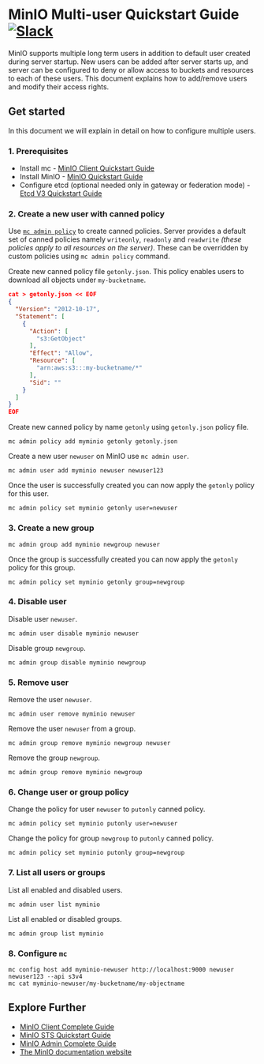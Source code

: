 # MinIO Multi-user Quickstart Guide [![Slack](https://slack.min.io/slack?type=svg)](https://slack.min.io)
MinIO supports multiple long term users in addition to default user created during server startup. New users can be added after server starts up, and server can be configured to deny or allow access to buckets and resources to each of these users. This document explains how to add/remove users and modify their access rights.

## Get started
In this document we will explain in detail on how to configure multiple users.

### 1. Prerequisites
- Install mc - [MinIO Client Quickstart Guide](https://docs.min.io/docs/minio-client-quickstart-guide.html)
- Install MinIO - [MinIO Quickstart Guide](https://docs.min.io/docs/minio-quickstart-guide)
- Configure etcd (optional needed only in gateway or federation mode) - [Etcd V3 Quickstart Guide](https://github.com/minio/minio/blob/master/docs/sts/etcd.md)

### 2. Create a new user with canned policy
Use [`mc admin policy`](https://docs.min.io/docs/minio-admin-complete-guide.html#policies) to create canned policies. Server provides a default set of canned policies namely `writeonly`, `readonly` and `readwrite` *(these policies apply to all resources on the server)*. These can be overridden by custom policies using `mc admin policy` command.

Create new canned policy file `getonly.json`. This policy enables users to download all objects under `my-bucketname`.
```json
cat > getonly.json << EOF
{
  "Version": "2012-10-17",
  "Statement": [
    {
      "Action": [
        "s3:GetObject"
      ],
      "Effect": "Allow",
      "Resource": [
        "arn:aws:s3:::my-bucketname/*"
      ],
      "Sid": ""
    }
  ]
}
EOF
```

Create new canned policy by name `getonly` using `getonly.json` policy file.
```
mc admin policy add myminio getonly getonly.json
```

Create a new user `newuser` on MinIO use `mc admin user`.
```
mc admin user add myminio newuser newuser123
```

Once the user is successfully created you can now apply the `getonly` policy for this user.
```
mc admin policy set myminio getonly user=newuser
```

### 3. Create a new group
```
mc admin group add myminio newgroup newuser
```

Once the group is successfully created you can now apply the `getonly` policy for this group.
```
mc admin policy set myminio getonly group=newgroup
```

### 4. Disable user
Disable user `newuser`.
```
mc admin user disable myminio newuser
```

Disable group `newgroup`.
```
mc admin group disable myminio newgroup
```

### 5. Remove user
Remove the user `newuser`.
```
mc admin user remove myminio newuser
```

Remove the user `newuser` from a group.
```
mc admin group remove myminio newgroup newuser
```

Remove the group `newgroup`.
```
mc admin group remove myminio newgroup
```

### 6. Change user or group policy
Change the policy for user `newuser` to `putonly` canned policy.
```
mc admin policy set myminio putonly user=newuser
```

Change the policy for group `newgroup` to `putonly` canned policy.
```
mc admin policy set myminio putonly group=newgroup
```

### 7. List all users or groups
List all enabled and disabled users.
```
mc admin user list myminio
```

List all enabled or disabled groups.
```
mc admin group list myminio
```

### 8. Configure `mc`
```
mc config host add myminio-newuser http://localhost:9000 newuser newuser123 --api s3v4
mc cat myminio-newuser/my-bucketname/my-objectname
```

## Explore Further
- [MinIO Client Complete Guide](https://docs.min.io/docs/minio-client-complete-guide)
- [MinIO STS Quickstart Guide](https://docs.min.io/docs/minio-sts-quickstart-guide)
- [MinIO Admin Complete Guide](https://docs.min.io/docs/minio-admin-complete-guide.html)
- [The MinIO documentation website](https://docs.min.io)
